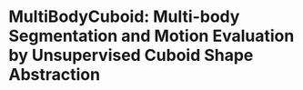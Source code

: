 # MultiBodyCuboid: Multi-body Segmentation and Motion Evaluation by Unsupervised Cuboid Shape Abstraction
